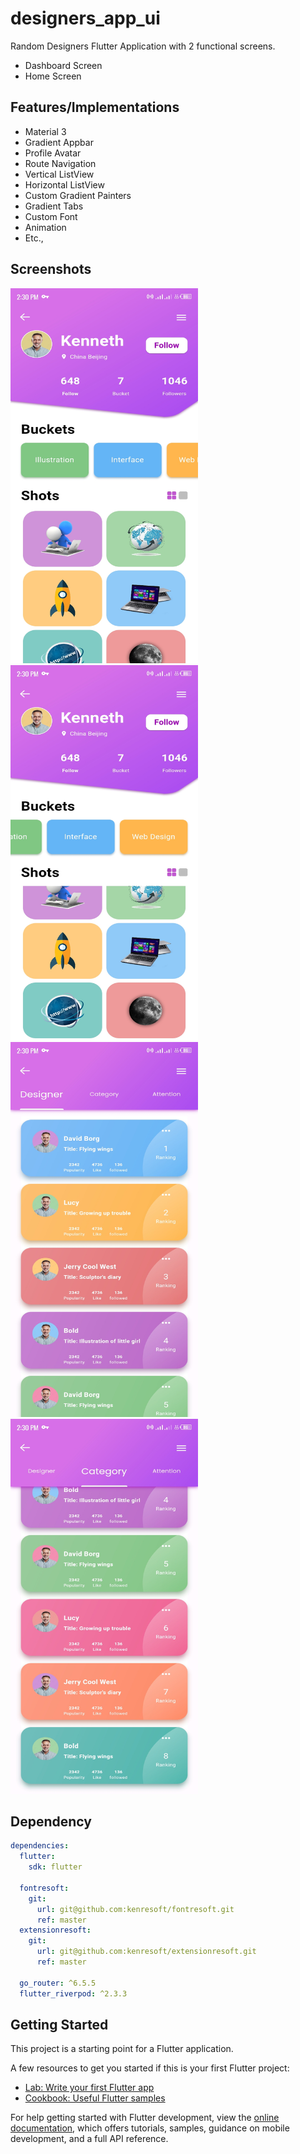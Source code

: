 # designers_app_ui

Random Designers Flutter Application with 2 functional screens.

- Dashboard Screen
- Home Screen

## Features/Implementations

- Material 3
- Gradient Appbar
- Profile Avatar
- Route Navigation
- Vertical ListView
- Horizontal ListView
- Custom Gradient Painters
- Gradient Tabs
- Custom Font
- Animation
- Etc.,

## Screenshots

<img src="screenshots/Screenshot_20230411-143027.jpg" width="300" height="600" title="Dashboard 1" alt="Dashboard 1"/>
<img src="screenshots/Screenshot_20230411-143037.jpg" width="300" height="600" title="Dashboard 2" alt="Dashboard 2">
<img src="screenshots/Screenshot_20230411-143043.jpg" width="300" height="600" title="Home Page 1" alt="Home Page 1">
<img src="screenshots/Screenshot_20230411-143056.jpg" width="300" height="600" title="Home Page 2" alt="Home Page 2">

## Dependency
```yaml
dependencies:
  flutter:
    sdk: flutter

  fontresoft:
    git:
      url: git@github.com:kenresoft/fontresoft.git
      ref: master
  extensionresoft:
    git:
      url: git@github.com:kenresoft/extensionresoft.git
      ref: master
  
  go_router: ^6.5.5
  flutter_riverpod: ^2.3.3
```

## Getting Started

This project is a starting point for a Flutter application.

A few resources to get you started if this is your first Flutter project:

- [Lab: Write your first Flutter app](https://docs.flutter.dev/get-started/codelab)
- [Cookbook: Useful Flutter samples](https://docs.flutter.dev/cookbook)

For help getting started with Flutter development, view the
[online documentation](https://docs.flutter.dev/), which offers tutorials,
samples, guidance on mobile development, and a full API reference.
